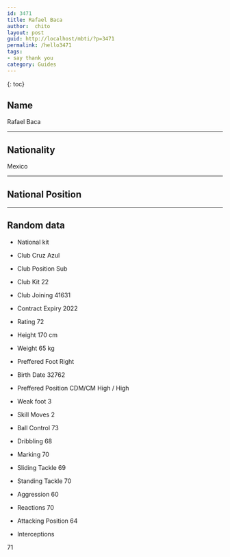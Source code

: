 ```yaml
---
id: 3471
title: Rafael Baca
author:  chito 
layout: post
guid: http://localhost/mbti/?p=3471
permalink: /hello3471
tags:
- say thank you
category: Guides
---
```



{: toc}


## Name  
Rafael Baca 

* * *

## Nationality  
Mexico 

* * *

## National Position 

* * *

## Random data 

  * National kit 
  * Club 
Cruz Azul 

  * Club Position 
Sub 

  * Club Kit 
22 

  * Club Joining 
41631 

  * Contract Expiry 
2022 

  * Rating 
72 

  * Height 
170 cm 

  * Weight 
65 kg 

  * Preffered Foot 
Right 

  * Birth Date 
32762 

  * Preffered Position 
CDM/CM High / High 

  * Weak foot 
3 

  * Skill Moves 
2 

  * Ball Control 
73 

  * Dribbling 
68 

  * Marking 
70 

  * Sliding Tackle 
69 

  * Standing Tackle 
70 

  * Aggression 
60 

  * Reactions 
70 

  * Attacking Position 
64 

  * Interceptions 

71</ul>